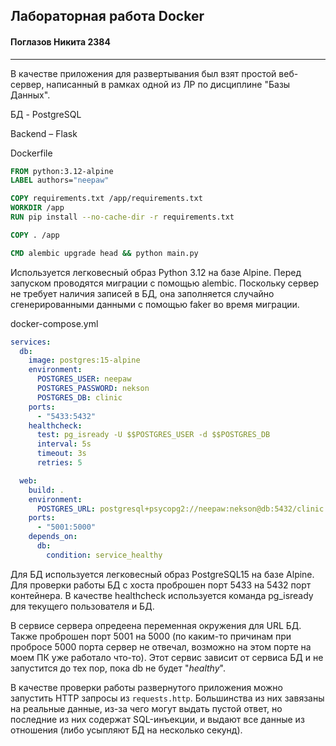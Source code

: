 ## Лабораторная работа Docker
#### Поглазов Никита 2384

---

В качестве приложения для развертывания был взят простой веб-сервер, написанный в рамках одной из ЛР по дисциплине "Базы Данных".

БД - PostgreSQL

Backend – Flask

Dockerfile
```dockerfile
FROM python:3.12-alpine
LABEL authors="neepaw"

COPY requirements.txt /app/requirements.txt
WORKDIR /app
RUN pip install --no-cache-dir -r requirements.txt

COPY . /app

CMD alembic upgrade head && python main.py
```

Используется легковесный образ Python 3.12 на базе Alpine. Перед запуском проводятся миграции с помощью alembic. Поскольку сервер не требует наличия записей в БД, она заполняется случайно сгенерированными данными с помощью faker во время миграции.

docker-compose.yml
```yaml
services:
  db:
    image: postgres:15-alpine
    environment:
      POSTGRES_USER: neepaw
      POSTGRES_PASSWORD: nekson
      POSTGRES_DB: clinic
    ports:
      - "5433:5432"
    healthcheck:
      test: pg_isready -U $$POSTGRES_USER -d $$POSTGRES_DB
      interval: 5s
      timeout: 3s
      retries: 5

  web:
    build: .
    environment:
      POSTGRES_URL: postgresql+psycopg2://neepaw:nekson@db:5432/clinic
    ports:
      - "5001:5000"
    depends_on:
      db:
        condition: service_healthy
```

Для БД используется легковесный образ PostgreSQL15 на базе Alpine.
Для проверки работы БД с хоста проброшен порт 5433 на 5432 порт контейнера. В качестве healthcheck используется команда pg_isready для текущего пользователя и БД. 

В сервисе сервера опредеена переменная окружения для URL БД. Также проброшен порт 5001 на 5000 (по каким-то причинам при пробросе 5000 порта сервер не отвечал, возможно на этом порте на моем ПК уже работало что-то). Этот сервис зависит от сервиса БД и не запустится до тех пор, пока db не будет "_healthy_".

В качестве проверки работы развернутого приложения можно запустить HTTP запросы из `requests.http`. Большинства из них завязаны на реальные данные, из-за чего могут выдать пустой ответ, но последние из них содержат SQL-инъекции, и выдают все данные из отношения (либо усыпляют БД на несколько секунд).
